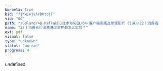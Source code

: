 ```yaml
---
bm-meta: true
bid: "fjKwIwjvAYBUtojT"
vid: "00"
path: "/Golang/46-Kafka核心技术与实战/04-客户端实践及原理剖析 (1讲)/22丨消费者组消费进度监控都怎么实现？.pdf"
name: "22丨消费者组消费进度监控都怎么实现？"
ext: pdf
visual: false
type: "unknown"
status: "unread"
progress: 4
---
```

undefined
